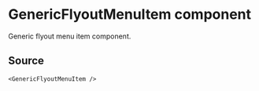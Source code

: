 # GenericFlyoutMenuItem component

Generic flyout menu item component.

## Source

    <GenericFlyoutMenuItem />

